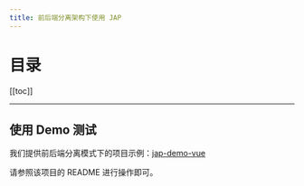 ```yaml
---
title: 前后端分离架构下使用 JAP
---
```


# 目录

[[toc]]

----

## 使用 Demo 测试

我们提供前后端分离模式下的项目示例：[jap-demo-vue](https://gitee.com/fujieid/jap-demo-vue)

请参照该项目的 README 进行操作即可。
